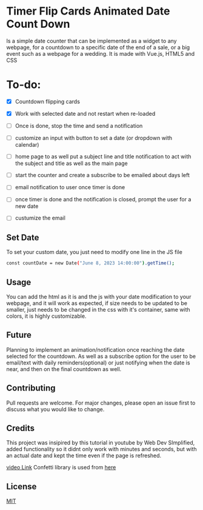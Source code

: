 
# Timer Flip Cards Animated Date Count Down

Is a simple date counter that can be implemented as a widget to any webpage, for a countdown to a specific date of the end of a sale, or a big event such as a webpage for a wedding. It is made with Vue.js, HTML5 and CSS

# To-do:
- [x] Countdown flipping cards
- [x] Work with selected date and not restart when re-loaded
- [ ] Once is done, stop the time and send a notification
- [ ] customize an input with button to set a date (or dropdown with calendar)
- [ ] home page to as well put a subject line and title notification to act with the subject and title as well as the main page
- [ ] start the counter and create a subscribe to be emailed about days left
- [ ] email notification to user once timer is done
- [ ] once timer is done  and the notification is closed, prompt the user for a new date
- [ ] custumize the email  


## Set Date

To set your custom date, you just need to modify one line in the JS file

```bash
const countDate = new Date("June 8, 2023 14:00:00").getTime();
```

## Usage

You can add the html as it is and the js with your date modification to your webpage, and it will work as expected, if size needs to be updated to be smaller, just needs to be changed in the css with it's container, same with colors, it is highly customizable.

## Future
Planning to implement an animation/notification once reaching the date selected for the countdown. 
As well as a subscribe option for the user to be email/text with daily reminders(optional) or just notifying when the date is near, and then on the final countdown as well.
 
## Contributing

Pull requests are welcome. For major changes, please open an issue first
to discuss what you would like to change.

## Credits
This project was insipired by this tutorial in youtube by Web Dev SImplified, added functionality so it didnt only work with minutes and seconds, but with an actual date and kept the time even if the page is refreshed.

[video Link](https://www.youtube.com/watch?v=p_6IuhmBsfc)
Confetti library is used from [here](https://confetti.js.org/more.html) 
## License

[MIT](https://choosealicense.com/licenses/mit)

